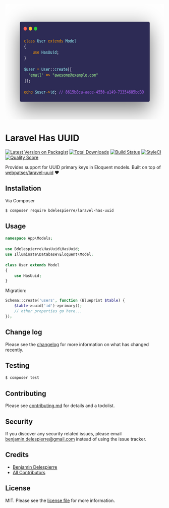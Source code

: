 <p align="center">
    <img src="https://raw.githubusercontent.com/bdelespierre/laravel-has-uuid/master/demo.png" alt="HasUuid Example" height="366" style="max-width:100%;">
</p>

# Laravel Has UUID

[![Latest Version on Packagist][ico-version]][link-packagist]
[![Total Downloads][ico-downloads]][link-downloads]
[![Build Status][ico-travis]][link-travis]
[![StyleCI][ico-styleci]][link-styleci]
[![Quality Score][ico-scrutinizer]][link-scrutinizer]

Provides support for UUID primary keys in Eloquent models. Built on top of [webpatser/laravel-uuid][link-laravel-uuid] :heart:

## Installation

Via Composer

``` bash
$ composer require bdelespierre/laravel-has-uuid
```

## Usage

```PHP
namespace App\Models;

use Bdelespierre\HasUuid\HasUuid;
use Illuminate\Database\Eloquent\Model;

class User extends Model
{
    use HasUuid;
}
```

Migration:

```PHP
Schema::create('users', function (Blueprint $table) {
    $table->uuid('id')->primary();
    // other properties go here...
});
```

## Change log

Please see the [changelog](CHANGELOG.md) for more information on what has changed recently.

## Testing

``` bash
$ composer test
```

## Contributing

Please see [contributing.md](CONTRIBUTING.md) for details and a todolist.

## Security

If you discover any security related issues, please email [benjamin.delespierre@gmail.com](mailto:benjamin.delespierre@gmail.com) instead of using the issue tracker.

## Credits

- [Benjamin Delespierre][link-author]
- [All Contributors][link-contributors]

## License

MIT. Please see the [license file](LICENSE.md) for more information.

[ico-version]: https://img.shields.io/packagist/v/bdelespierre/laravel-has-uuid.svg?style=flat-square
[ico-downloads]: https://img.shields.io/packagist/dt/bdelespierre/laravel-has-uuid.svg?style=flat-square
[ico-travis]: https://img.shields.io/travis/bdelespierre/laravel-has-uuid/master.svg?style=flat-square
[ico-styleci]: https://styleci.io/repos/145884475/shield
[ico-scrutinizer]: https://img.shields.io/scrutinizer/g/bdelespierre/laravel-has-uuid.svg?style=flat-square

[link-packagist]: https://packagist.org/packages/bdelespierre/laravel-has-uuid
[link-downloads]: https://packagist.org/packages/bdelespierre/laravel-has-uuid
[link-travis]: https://travis-ci.org/bdelespierre/laravel-has-uuid
[link-styleci]: https://styleci.io/repos/145884475
[link-scrutinizer]: https://scrutinizer-ci.com/g/bdelespierre/laravel-has-uuid
[link-author]: https://github.com/bdelespierre
[link-contributors]: https://github.com/bdelespierre/laravel-has-uuid/graphs/contributors]
[link-laravel-uuid]: https://github.com/webpatser/laravel-uuid
